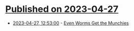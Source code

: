 # [Published on 2023-04-27](index.md)

* [2023-04-27, 12:53:00](https://soylentnews.org/article.pl?sid=23/04/26/1512229&from=rss) - [Even Worms Get the Munchies](https://soylentnews.org/article.pl?sid=23/04/26/1512229&from=rss)
